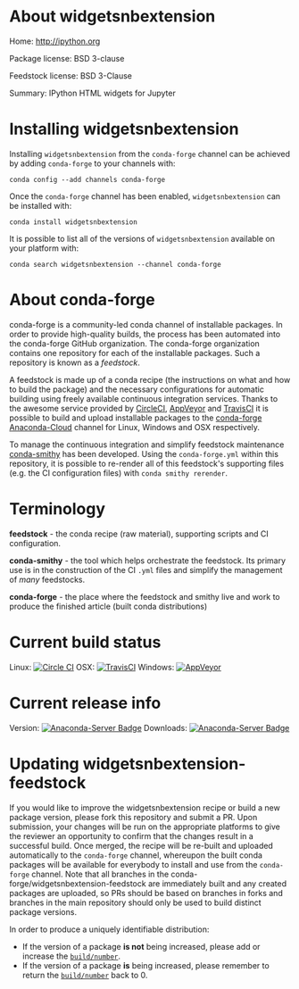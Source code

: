 About widgetsnbextension
========================

Home: http://ipython.org

Package license: BSD 3-clause

Feedstock license: BSD 3-Clause

Summary: IPython HTML widgets for Jupyter



Installing widgetsnbextension
=============================

Installing `widgetsnbextension` from the `conda-forge` channel can be achieved by adding `conda-forge` to your channels with:

```
conda config --add channels conda-forge
```

Once the `conda-forge` channel has been enabled, `widgetsnbextension` can be installed with:

```
conda install widgetsnbextension
```

It is possible to list all of the versions of `widgetsnbextension` available on your platform with:

```
conda search widgetsnbextension --channel conda-forge
```



About conda-forge
=================

conda-forge is a community-led conda channel of installable packages.
In order to provide high-quality builds, the process has been automated into the
conda-forge GitHub organization. The conda-forge organization contains one repository
for each of the installable packages. Such a repository is known as a *feedstock*.

A feedstock is made up of a conda recipe (the instructions on what and how to build
the package) and the necessary configurations for automatic building using freely
available continuous integration services. Thanks to the awesome service provided by
[CircleCI](https://circleci.com/), [AppVeyor](http://www.appveyor.com/)
and [TravisCI](https://travis-ci.org/) it is possible to build and upload installable
packages to the [conda-forge](https://anaconda.org/conda-forge)
[Anaconda-Cloud](http://docs.anaconda.org/) channel for Linux, Windows and OSX respectively.

To manage the continuous integration and simplify feedstock maintenance
[conda-smithy](http://github.com/conda-forge/conda-smithy) has been developed.
Using the ``conda-forge.yml`` within this repository, it is possible to re-render all of
this feedstock's supporting files (e.g. the CI configuration files) with ``conda smithy rerender``.


Terminology
===========

**feedstock** - the conda recipe (raw material), supporting scripts and CI configuration.

**conda-smithy** - the tool which helps orchestrate the feedstock.
                   Its primary use is in the construction of the CI ``.yml`` files
                   and simplify the management of *many* feedstocks.

**conda-forge** - the place where the feedstock and smithy live and work to
                  produce the finished article (built conda distributions)

Current build status
====================

Linux: [![Circle CI](https://circleci.com/gh/conda-forge/widgetsnbextension-feedstock.svg?style=shield)](https://circleci.com/gh/conda-forge/widgetsnbextension-feedstock)
OSX: [![TravisCI](https://travis-ci.org/conda-forge/widgetsnbextension-feedstock.svg?branch=master)](https://travis-ci.org/conda-forge/widgetsnbextension-feedstock)
Windows: [![AppVeyor](https://ci.appveyor.com/api/projects/status/github/conda-forge/widgetsnbextension-feedstock?svg=True)](https://ci.appveyor.com/project/conda-forge/widgetsnbextension-feedstock/branch/master)

Current release info
====================
Version: [![Anaconda-Server Badge](https://anaconda.org/conda-forge/widgetsnbextension/badges/version.svg)](https://anaconda.org/conda-forge/widgetsnbextension)
Downloads: [![Anaconda-Server Badge](https://anaconda.org/conda-forge/widgetsnbextension/badges/downloads.svg)](https://anaconda.org/conda-forge/widgetsnbextension)


Updating widgetsnbextension-feedstock
=====================================

If you would like to improve the widgetsnbextension recipe or build a new
package version, please fork this repository and submit a PR. Upon submission,
your changes will be run on the appropriate platforms to give the reviewer an
opportunity to confirm that the changes result in a successful build. Once
merged, the recipe will be re-built and uploaded automatically to the
`conda-forge` channel, whereupon the built conda packages will be available for
everybody to install and use from the `conda-forge` channel.
Note that all branches in the conda-forge/widgetsnbextension-feedstock are
immediately built and any created packages are uploaded, so PRs should be based
on branches in forks and branches in the main repository should only be used to
build distinct package versions.

In order to produce a uniquely identifiable distribution:
 * If the version of a package **is not** being increased, please add or increase
   the [``build/number``](http://conda.pydata.org/docs/building/meta-yaml.html#build-number-and-string).
 * If the version of a package **is** being increased, please remember to return
   the [``build/number``](http://conda.pydata.org/docs/building/meta-yaml.html#build-number-and-string)
   back to 0.
